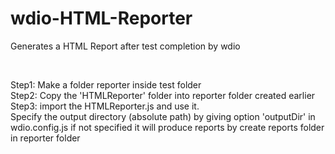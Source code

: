 # wdio-HTML-Reporter

Generates a HTML Report after test completion by wdio

<br/>

Step1: Make a folder reporter inside test folder <br/>
Step2: Copy the 'HTMLReporter' folder into reporter folder created earlier <br/>
Step3: import the HTMLReporter.js and use it.
<br/>
Specify the output directory (absolute path) by giving option 'outputDir' in wdio.config.js if not specified it will produce reports by create reports folder in reporter folder

